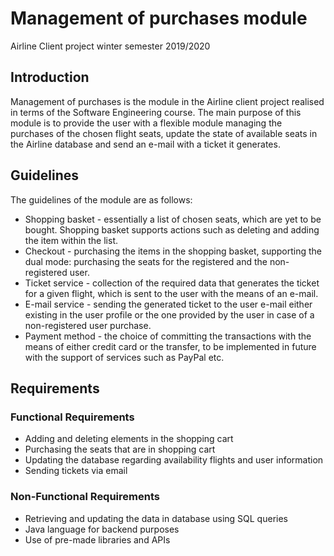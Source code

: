 # Management of purchases module
Airline Client project winter semester 2019/2020


## Introduction
Management of purchases is the module in the Airline client project realised in terms of the Software Engineering course. The main purpose of this module is to provide the user with a flexible module managing the purchases of the chosen flight seats, update the state of available seats in the Airline database and send an e-mail with a ticket it generates.

## Guidelines
The guidelines of the module are as follows:
>
- Shopping basket - essentially a list of chosen seats, which are yet to be bought. Shopping basket supports actions such as deleting and adding the item within the list.
- Checkout - purchasing the items in the shopping basket, supporting the dual mode: purchasing the seats for the registered and the non-registered user.
- Ticket service - collection of the required data that generates the ticket for a given flight, which is sent to the user with the means of an e-mail.
- E-mail service - sending the generated ticket to the user e-mail either existing in the user profile or the one provided by the user in case of a non-registered user purchase.
- Payment method - the choice of committing the transactions with the means of either credit card or the transfer, to be implemented in future with the support of services such as PayPal etc.

## Requirements
### Functional Requirements
>
- Adding and deleting elements in the shopping cart
- Purchasing the seats that are in shopping cart
- Updating the database regarding availability flights and user information
- Sending tickets via email
### Non-Functional Requirements
>
- Retrieving and updating the data in database using SQL queries
- Java language for backend purposes
- Use of pre-made libraries and APIs
